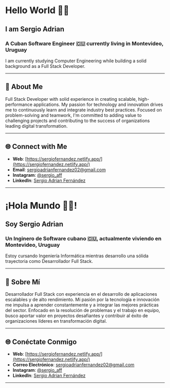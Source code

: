 
# Hello World 👋🏻

## I am Sergio Adrian

### A Cuban Software Engineer 🇨🇺 currently living in Montevideo, Uruguay

I am currently studying Computer Engineering while building a solid background as a Full Stack Developer.

---

## 🚀 About Me

Full Stack Developer with solid experience in creating scalable, high-performance applications. My passion for technology and innovation drives me to continuously learn and integrate industry best practices. Focused on problem-solving and teamwork, I'm committed to adding value to challenging projects and contributing to the success of organizations leading digital transformation.

---

## 🌐 Connect with Me

- **Web**: [https://sergiofernandez.netlify.app/](https://sergiofernandez.netlify.app/)
- **Email**: [sergioadrianfernandez02@gmail.com](mailto:sergioadrianfernandez02@gmail.com)
- **Instagram**: [@sergio_aff](https://www.instagram.com/sergio_aff)
- **LinkedIn**: [Sergio Adrian Fernández](https://www.linkedin.com/in/sergio-adrian-fernández)

---

# ¡Hola Mundo 👋🏻!

## Soy Sergio Adrian

### Un Inginero de Software cubano 🇨🇺, actualmente viviendo en Montevideo, Uruguay

Estoy cursando Ingeniería Informática mientras desarrollo una sólida trayectoria como Desarrollador Full Stack.

---

## 🚀 Sobre Mí

Desarrollador Full Stack con experiencia en el desarrollo de aplicaciones escalables y de alto rendimiento. Mi pasión por la tecnología e innovación me impulsa a aprender constantemente y a integrar las mejores prácticas del sector. Enfocado en la resolución de problemas y el trabajo en equipo, busco aportar valor en proyectos desafiantes y contribuir al éxito de organizaciones líderes en transformación digital.

---

## 🌐 Conéctate Conmigo

- **Web**: [https://sergiofernandez.netlify.app/](https://sergiofernandez.netlify.app/)
- **Correo Electrónico**: [sergioadrianfernandez02@gmail.com](mailto:sergioadrianfernandez02@gmail.com)
- **Instagram**: [@sergio_aff](https://www.instagram.com/sergio_aff)
- **LinkedIn**: [Sergio Adrian Fernández](https://www.linkedin.com/in/sergio-adrian-fernández)

---
